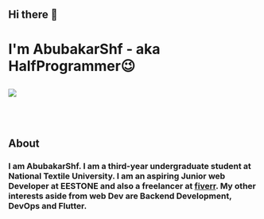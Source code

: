 ## Hi there 👋

# I'm AbubakarShf - aka HalfProgrammer😉

## ![](https://activity-graph.herokuapp.com/graph?username=AbubakarShf&theme=react-dark&hide_border=true&area=true)

<!-- --- -->

<br></br>

## About

### I am AbubakarShf. I am a third-year undergraduate student at National Textile University. I am an aspiring Junior web Developer at EESTONE and also a freelancer at [fiverr](https://www.fiverr.com/users/abubakarshf/). My other interests aside from web Dev are Backend Development, DevOps and Flutter.

